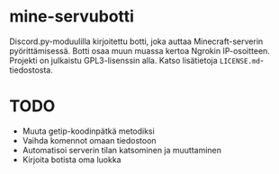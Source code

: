 # mine-servubotti
Discord.py-moduulilla kirjoitettu botti, joka auttaa Minecraft-serverin pyörittämisessä. Botti osaa muun muassa kertoa Ngrokin IP-osoitteen. Projekti on julkaistu GPL3-lisenssin alla. Katso lisätietoja `LICENSE.md`-tiedostosta.

# TODO
- Muuta getip-koodinpätkä metodiksi
- Vaihda komennot omaan tiedostoon
- Automatisoi serverin tilan katsominen ja muuttaminen
- Kirjoita botista oma luokka
